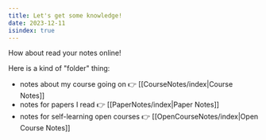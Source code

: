 ```yaml
---
title: Let's get some knowledge!
date: 2023-12-11
isindex: true
---
```




How about read your notes online!

Here is a kind of "folder" thing:

* notes about my course going on 👉 [[CourseNotes/index|Course Notes]]
* notes for papers I read 👉 [[PaperNotes/index|Paper Notes]]
* notes for self-learning open courses 👉 [[OpenCourseNotes/index|Open Course Notes]]